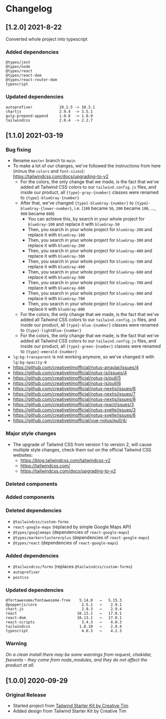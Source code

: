 # Changelog

## [1.2.0] 2021-8-22

Converted whole project into typescript

### Added dependencies
```
@types/jest
@types/node
@types/react
@types/react-dom
@types/react-router-dom
typescript
```

### Updated dependencies

```
autoprefixer            10.2.5 -> 10.3.1
chartjs                 2.9.4  -> 3.5.1
gulp-prepend-append     1.0.8  -> 1.0.9
tailwindcss             2.0.4  -> 2.2.7
```

## [1.1.0] 2021-03-19

### Bug fixing

- Rename `master` branch to `main`
- To make a lot of our changes, we've followed the instructions from here (minus the `colors` and `font-sizes`): <https://tailwindcss.com/docs/upgrading-to-v2>
  - For the colors, the only change that we made, is the fact that we've added all Tailwind CSS colors to our `tailwind.config.js` files, and inside our product, all `{type}-gray-{number}` classes were renamed to `{type}-blueGray-{number}`
  - After that, we've changed `{type}-blueGray-{number}` to `{type}-blueGray-{lower-number}`, i.e. (`100` became `50`, `200` became `100`, ..., `900` became `800`)
    - You can achieve this, by search in your whole project for `blueGray-100` and replace it with `blueGray-50`
    - Then, you search in your whole project for `blueGray-200` and replace it with `blueGray-100`
    - Then, you search in your whole project for `blueGray-300` and replace it with `blueGray-200`
    - Then, you search in your whole project for `blueGray-400` and replace it with `blueGray-300`
    - Then, you search in your whole project for `blueGray-500` and replace it with `blueGray-400`
    - Then, you search in your whole project for `blueGray-600` and replace it with `blueGray-500`
    - Then, you search in your whole project for `blueGray-700` and replace it with `blueGray-600`
    - Then, you search in your whole project for `blueGray-800` and replace it with `blueGray-700`
    - Then, you search in your whole project for `blueGray-900` and replace it with `blueGray-800`
  - For the colors, the only change that we made, is the fact that we've added all Tailwind CSS colors to our `tailwind.config.js` files, and inside our product, all `{type}-blue-{number}` classes were renamed to `{type}-lightBlue-{number}`
  - For the colors, the only change that we made, is the fact that we've added all Tailwind CSS colors to our `tailwind.config.js` files, and inside our product, all `{type}-green-{number}` classes were renamed to `{type}-emerald-{number}`
- `lg:bg-transparent` is not working anymore, so we've changed it with `lg:bg-opacity-0`
- <https://github.com/creativetimofficial/notus-angular/issues/4>
- <https://github.com/creativetimofficial/notus-js/issues/4>
- <https://github.com/creativetimofficial/notus-js/pull/5>
- <https://github.com/creativetimofficial/notus-js/pull/6>
- <https://github.com/creativetimofficial/notus-nextjs/issues/6>
- <https://github.com/creativetimofficial/notus-nextjs/issues/7>
- <https://github.com/creativetimofficial/notus-nextjs/issues/8>
- <https://github.com/creativetimofficial/notus-react/issues/3>
- <https://github.com/creativetimofficial/notus-svelte/issues/3>
- <https://github.com/creativetimofficial/notus-svelte/issues/6>
- <https://github.com/creativetimofficial/vue-notus/pull/4/>

### Major style changes

- The upgrade of Tailwind CSS from version 1 to version 2, will cause multiple style changes, check them out on the official Tailwind CSS websites:
  - <https://blog.tailwindcss.com/tailwindcss-v2>
  - <https://tailwindcss.com/>
  - <https://tailwindcss.com/docs/upgrading-to-v2>

### Deleted components

### Added components

### Deleted dependencies

- `@tailwindcss/custom-forms`
- `react-google-maps` (replaced by simple Google Maps API)
- `@types/googlemaps` (dependencies of `react-google-maps`)
- `@types/markerclustererplus` (dependencies of `react-google-maps`)
- `@types/react` (dependencies of `react-google-maps`)

### Added dependencies

- `@tailwindcss/forms` (replaces `@tailwindcss/custom-forms`)
- `autoprefixer`
- `postcss`

### Updated dependencies

```
@fortawesome/fontawesome-free    5.14.0   →   5.15.3
@popperjs/core                    2.5.1   →    2.9.1
chart.js                          2.9.3   →    2.9.4
react                           16.13.1   →   17.0.1
react-dom                       16.13.1   →   17.0.1
react-scripts                     3.4.3   →    4.0.3
tailwindcss                      1.8.10   →    2.0.4
typescript                        4.0.3   →    4.2.3
```

### Warning

_On a clean install there may be some warnings from request, chokidar, fsevents - they come from node_modules, and they do not affect the product at all._

## [1.0.0] 2020-09-29

### Original Release

- Started project from [Tailwind Starter Kit by Creative Tim](https://www.creative-tim.com/learning-lab/tailwind-starter-kit/presentation?ref=nr-changelog)
- Added design from Tailwind Starter Kit by Creative Tim
